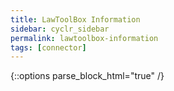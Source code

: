 ```yaml
---
title: LawToolBox Information
sidebar: cyclr_sidebar
permalink: lawtoolbox-information
tags: [connector]
---
```

{::options parse_block_html="true" /}
